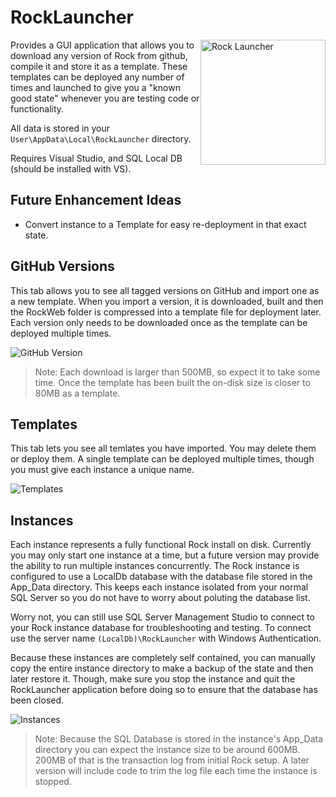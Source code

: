 # RockLauncher

<img src="https://github.com/cabal95/RockLauncher/raw/master/RockLauncher/resources/RockLauncher.svg" title="Rock Launcher" alt="Rock Launcher" width="200px" style="float: right;">

Provides a GUI application that allows you to download any version of Rock from github,
compile it and store it as a template. These templates can be deployed any number of
times and launched to give you a "known good state" whenever you are testing code or
functionality.

All data is stored in your `User\AppData\Local\RockLauncher` directory.

Requires Visual Studio, and SQL Local DB (should be installed with VS).

## Future Enhancement Ideas

* Convert instance to a Template for easy re-deployment in that exact state.

## GitHub Versions

This tab allows you to see all tagged versions on GitHub and import one as a new template.
When you import a version, it is downloaded, built and then the RockWeb folder is compressed
into a template file for deployment later. Each version only needs to be downloaded once as
the template can be deployed multiple times.

![GitHub Version](https://github.com/cabal95/RockLauncher/raw/master/Documentation/GitHubVersionsScreen.png)

> Note: Each download is larger than 500MB, so expect it to take some time. Once the template
> has been built the on-disk size is closer to 80MB as a template.

## Templates

This tab lets you see all temlates you have imported. You may delete them or deploy them.
A single template can be deployed multiple times, though you must give each instance a
unique name.

![Templates](https://github.com/cabal95/RockLauncher/raw/master/Documentation/TemplateScreen.png)

## Instances

Each instance represents a fully functional Rock install on disk. Currently you may only
start one instance at a time, but a future version may provide the ability to run multiple
instances concurrently. The Rock instance is configured to use a LocalDb database with the
database file stored in the App_Data directory. This keeps each instance isolated from your
normal SQL Server so you do not have to worry about poluting the database list.

Worry not, you can still use SQL Server Management Studio to connect to your Rock instance
database for troubleshooting and testing. To connect use the server name
`(LocalDb)\RockLauncher` with Windows Authentication.

Because these instances are completely self contained, you can manually copy the entire
instance directory to make a backup of the state and then later restore it. Though, make
sure you stop the instance and quit the RockLauncher application before doing so to ensure
that the database has been closed.

![Instances](https://github.com/cabal95/RockLauncher/raw/master/Documentation/InstancesScreen.png)

> Note: Because the SQL Database is stored in the instance's App_Data directory you can
> expect the instance size to be around 600MB. 200MB of that is the transaction log from
> initial Rock setup. A later version will include code to trim the log file each time
> the instance is stopped.
